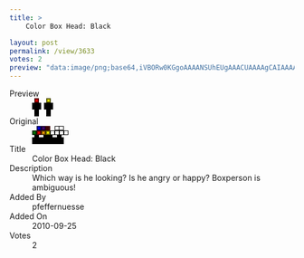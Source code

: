 ```yaml
---
title: >
    Color Box Head: Black

layout: post
permalink: /view/3633
votes: 2
preview: "data:image/png;base64,iVBORw0KGgoAAAANSUhEUgAAACUAAAAgCAIAAAAaMSbnAAAABnRSTlMA/wD/AP5AXyvrAAAAi0lEQVRIie3WQQ6AIAwEwK3xYX06L7OeDFJaAib1oN2bCeuERogkcuAK0wYr5bZmEGanXmp9151+9QxVyR5rHrWnyCWsJxUGwJ4AWxtdIvuNjry4GPPEozE2db9veHGY4YViAGj1jdKeRXKOrJe3v5f00ksvvajQ/T70LkOZ+3+ZqX99numll95/vBMkpyOAlyA/FAAAAABJRU5ErkJggg=="
---
```

<dl class="side-by-side">
<dt>Preview</dt>
<dd>
    <img class="preview" src="data:image/png;base64,iVBORw0KGgoAAAANSUhEUgAAACUAAAAgCAIAAAAaMSbnAAAABnRSTlMA/wD/AP5AXyvrAAAAi0lEQVRIie3WQQ6AIAwEwK3xYX06L7OeDFJaAib1oN2bCeuERogkcuAK0wYr5bZmEGanXmp9151+9QxVyR5rHrWnyCWsJxUGwJ4AWxtdIvuNjry4GPPEozE2db9veHGY4YViAGj1jdKeRXKOrJe3v5f00ksvvajQ/T70LkOZ+3+ZqX99numll95/vBMkpyOAlyA/FAAAAABJRU5ErkJggg==">
</dd>
<dt>Original</dt>
<dd>
    <img class="preview" src="data:image/png;base64,iVBORw0KGgoAAAANSUhEUgAAAEAAAAAgCAYAAACinX6EAAAA6UlEQVR42u3Xzw3CIBiH4W8GJ+jFgxt4Q8/enEDn8IBxF+dgNGwpJPLJnyg0NvAjeU+laXialpYoO4ROtaEhmSBKlr++mVNS6ZgWKiPNAFs6BqsI8MsxqgygWD7Anq5ejQJoWxjgRA8TANoF6PoR6Pol2PI2OIyTEuUWIHaZRLoKCyxsWughkgWQkRyAPIdzAFKGewPI3f0FjzuAC4sBKBYHUDc/DqCU3zoB7rYIgNsHYwD6ORcDGE82AUDhEVghQNcvwa63we8/PP79/770/z8AANAbgG48AAAAAAAAAAAAAAAAAAAAn+MFqlZbZean+lwAAAAASUVORK5CYII=">
</dd>
<dt>Title</dt>
<dd>Color Box Head: Black</dd>
<dt>Description</dt>
<dd>Which way is he looking?  Is he angry or happy? Boxperson is ambiguous!</dd>
<dt>Added By</dt>
<dd>pfeffernuesse</dd>
<dt>Added On</dt>
<dd>2010-09-25</dd>
<dt>Votes</dt>
<dd>2</dd>
</dl>
